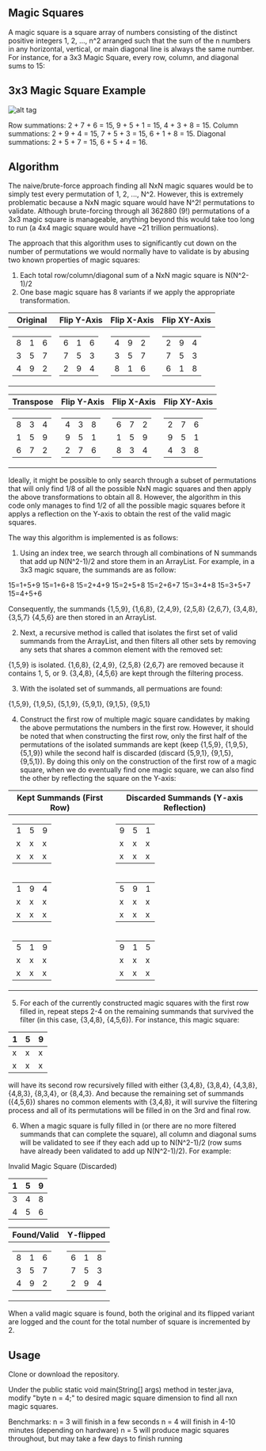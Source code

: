 ## Magic Squares
A magic square is a square array of numbers consisting of the distinct positive integers 1, 2, ..., n^2 arranged such that the sum of the n numbers in any horizontal, vertical, or main diagonal line is always the same number. For instance, for a 3x3 Magic Square, every row, column, and diagonal sums to 15:

3x3 Magic Square Example
----------
![alt tag](https://upload.wikimedia.org/wikipedia/commons/thumb/e/e4/Magicsquareexample.svg/180px-Magicsquareexample.svg.png)
 
Row summations: 2 + 7 + 6 = 15, 9 + 5 + 1 = 15, 4 + 3 + 8 = 15.
Column summations: 2 + 9 + 4 = 15, 7 + 5 + 3 = 15, 6 + 1 + 8 = 15.
Diagonal summations: 2 + 5 + 7 = 15, 6 + 5 + 4 = 16.

## Algorithm
The naive/brute-force approach finding all NxN magic squares would be to simply test every permutation of 1, 2, ..., N^2. However, this is extremely problematic because a NxN magic square would have N^2! permutations to validate. Although brute-forcing through all 362880 (9!) permutations of a 3x3 magic square is manageable, anything beyond this would take too long to run (a 4x4 magic square would have ~21 trillion permuations).

The approach that this algorithm uses to significantly cut down on the number of permutations we would normally have to validate is by abusing two known properties of magic squares:

1. Each total row/column/diagonal sum of a NxN magic square is N(N^2-1)/2
2. One base magic square has 8 variants if we apply the appropriate transformation.

|Original|Flip Y-Axis|Flip X-Axis|Flip XY-Axis|
|---|---|---|---|
|<table> <tr><td>8</td><td>1</td><td>6</td></tr><tr><td>3</td><td>5</td><td>7</td></tr><tr><td>4</td><td>9</td><td>2</td></tr> </table>| <table> <tr><td>6</td><td>1</td><td>6</td></tr><tr><td>7</td><td>5</td><td>3</td></tr><tr><td>2</td><td>9</td><td>4</td></tr> </table>| <table> <tr><td>4</td><td>9</td><td>2</td></tr><tr><td>3</td><td>5</td><td>7</td></tr><tr><td>8</td><td>1</td><td>6</td></tr> </table>| <table> <tr><td>2</td><td>9</td><td>4</td></tr><tr><td>7</td><td>5</td><td>3</td></tr><tr><td>6</td><td>1</td><td>8</td></tr> </table>|

|Transpose|Flip Y-Axis|Flip X-Axis|Flip XY-Axis|
|---|---|---|---|
|<table> <tr><td>8</td><td>3</td><td>4</td></tr><tr><td>1</td><td>5</td><td>9</td></tr><tr><td>6</td><td>7</td><td>2</td></tr> </table>| <table> <tr><td>4</td><td>3</td><td>8</td></tr><tr><td>9</td><td>5</td><td>1</td></tr><tr><td>2</td><td>7</td><td>6</td></tr> </table>| <table> <tr><td>6</td><td>7</td><td>2</td></tr><tr><td>1</td><td>5</td><td>9</td></tr><tr><td>8</td><td>3</td><td>4</td></tr> </table>| <table> <tr><td>2</td><td>7</td><td>6</td></tr><tr><td>9</td><td>5</td><td>1</td></tr><tr><td>4</td><td>3</td><td>8</td></tr> </table>|


Ideally, it might be possible to only search through a subset of permutations that will only find 1/8 of all the possible NxN magic squares and then apply the above transformations to obtain all 8. However, the algorithm in this code only manages to find 1/2 of all the possible magic squares before it applys a reflection on the Y-axis to obtain the rest of the valid magic squares.

The way this algorithm is implemented is as follows:
1. Using an index tree, we search through all combinations of N summands that add up N(N^2-1)/2 and store them in an ArrayList. For example, in a 3x3 magic square, the summands are as follow:

15=1+5+9              15=1+6+8              15=2+4+9              15=2+5+8
15=2+6+7              15=3+4+8              15=3+5+7              15=4+5+6

Consequently, the summands {1,5,9}, {1,6,8}, {2,4,9}, {2,5,8} {2,6,7}, {3,4,8}, {3,5,7} {4,5,6} are then stored in an ArrayList.

2. Next, a recursive method is called that isolates the first set of valid summands from the ArrayList, and then filters all other sets by removing any sets that shares a common element with the removed set:

{1,5,9} is isolated.
{1,6,8}, {2,4,9}, {2,5,8} {2,6,7} are removed because it contains 1, 5, or 9.
{3,4,8}, {4,5,6} are kept through the filtering process.

3. With the isolated set of summands, all permuations are found:

{1,5,9}, {1,9,5}, {5,1,9}, {5,9,1}, {9,1,5}, {9,5,1}

4. Construct the first row of multiple magic square candidates by making the above permutations the numbers in the first row. However, it should be noted that when constructing the first row, only the first half of the permutations of the isolated summands are kept (keep {1,5,9}, {1,9,5}, {5,1,9}) while the second half is discarded (discard {5,9,1}, {9,1,5}, {9,5,1}). By doing this only on the construction of the first row of a magic square, when we do eventually find one magic square, we can also find the other by reflecting the square on the Y-axis:


|Kept Summands (First Row)|Discarded Summands (Y-axis Reflection)|
|---|---|
|<table> <tr><td>1</td><td>5</td><td>9</td></tr><tr><td>x</td><td>x</td><td>x</td></tr><tr><td>x</td><td>x</td><td>x</td></tr> </table>| <table> <tr><td>9</td><td>5</td><td>1</td></tr><tr><td>x</td><td>x</td><td>x</td></tr><tr><td>x</td><td>x</td><td>x</td></tr> </table>|
|<table> <tr><td>1</td><td>9</td><td>4</td></tr><tr><td>x</td><td>x</td><td>x</td></tr><tr><td>x</td><td>x</td><td>x</td></tr> </table>| <table> <tr><td>5</td><td>9</td><td>1</td></tr><tr><td>x</td><td>x</td><td>x</td></tr><tr><td>x</td><td>x</td><td>x</td></tr> </table>|
|<table> <tr><td>5</td><td>1</td><td>9</td></tr><tr><td>x</td><td>x</td><td>x</td></tr><tr><td>x</td><td>x</td><td>x</td></tr> </table>| <table> <tr><td>9</td><td>1</td><td>5</td></tr><tr><td>x</td><td>x</td><td>x</td></tr><tr><td>x</td><td>x</td><td>x</td></tr> </table>|

5. For each of the currently constructed magic squares with the first row filled in, repeat steps 2-4 on the remaining summands that survived the filter (in this case, {3,4,8}, {4,5,6}). For instance, this magic square:

| 1 | 5 | 9 |
|---|---|---|
| x | x | x |
| x | x | x |

will have its second row recursively filled with either {3,4,8}, {3,8,4}, {4,3,8}, {4,8,3}, {8,3,4}, or {8,4,3}. And because the remaining set of summands ({4,5,6}) shares no common elements with {3,4,8}, it will survive the filtering process and all of its permutations will be filled in on the 3rd and final row.

6. When a magic square is fully filled in (or there are no more filtered summands that can complete the square), all column and diagonal sums will be validated to see if they each add up to N(N^2-1)/2 (row sums have already been validated to add up N(N^2-1)/2). For example:

Invalid Magic
Square (Discarded)

| 1 | 5 | 9 |
|---|---|---|
| 3 | 4 | 8 |
| 4 | 5 | 6 |



|Found/Valid|Y-flipped|
|---|---|
|<table> <tr><td>8</td><td>1</td><td>6</td></tr><tr><td>3</td><td>5</td><td>7</td></tr><tr><td>4</td><td>9</td><td>2</td></tr> </table>| <table> <tr><td>6</td><td>1</td><td>8</td></tr><tr><td>7</td><td>5</td><td>3</td></tr><tr><td>2</td><td>9</td><td>4</td></tr> </table>|

When a valid magic square is found, both the original and its flipped variant are logged and the count for the total number of square is incremented by 2.

## Usage
Clone or download the repository.

Under the public static void main(String[] args) method in tester.java, modify "byte n = 4;" to desired magic square dimension to find all nxn magic squares.

Benchmarks:
n = 3 will finish in a few seconds
n = 4 will finish in 4-10 minutes (depending on hardware)
n = 5 will produce magic squares throughout, but may take a few days to finish running
